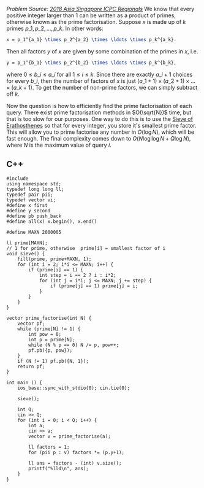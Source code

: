 _Problem Source: [2018 Asia Singapore ICPC Regionals](https://asiasg18.kattis.com/problems)_
We know that every positive integer larger than 1 can be written as a product of primes, otherwise known as the prime factorisation. Suppose $x$ is made up of $k$ primes $p\_1, p\_2, \ldots, p\_k$. In other words:

```latex
x = p_1^{a_1} \times p_2^{a_2} \times \ldots \times p_k^{a_k}.
```

Then all factors $y$ of $x$ are given by some combination of the primes in $x$, i.e.
```latex
y = p_1^{b_1} \times p_2^{b_2} \times \ldots \times p_k^{b_k},
```
where $0 \le b\_i \le a\_i$ for all $1 \le i \le k$. Since there are exactly $a\_i+1$ choices for every $b\_i$, then the number of factors of $x$ is just $(a\_1+1) \times (a\_2+1) \times \ldots \times (a\_k+1)$. To get the number of non-prime factors, we can simply subtract off $k$.

Now the question is how to efficiently find the prime factorisation of each query. There exist prime factorisation methods in $O(\sqrt{N})$ time, but that is too slow for our purposes. One way to do this is to use the [Sieve of Erathosthenes](https://www.geeksforgeeks.org/prime-factorization-using-sieve-olog-n-multiple-queries/) so that for every integer, you store it's smallest prime factor. This will allow you to prime factorise any number in $O(\log N)$, which will be fast enough. The final complexity comes down to $O(N \log\log N + Q\log N)$, where $N$ is the maximum value of query $i$.

## C++
<pre class="line-numbers"><code class="language-c++">#include <bits/stdc++.h>
using namespace std;
typedef long long ll;
typedef pair<ll, ll> pii;
typedef vector<int> vi;
#define x first
#define y second
#define pb push_back
#define all(x) x.begin(), x.end()

#define MAXN 2000005

ll prime[MAXN];
// 1 for prime, otherwise  prime[i] = smallest factor of i
void sieve() {
	fill(prime, prime+MAXN, 1);
	for (int i = 2; i*i <= MAXN; i++) {
		if (prime[i] == 1) {
			int step = i == 2 ? i : i*2;
			for (int j = i*i; j <= MAXN; j += step) {
				if (prime[j] == 1) prime[j] = i;
			}
		}
	}
}

vector<pii> prime_factorise(int N) {
	vector<pii> pf;
	while (prime[N] != 1) {
		int pow = 0;
		int p = prime[N];
		while (N % p == 0) N /= p, pow++;
		pf.pb({p, pow});
	}
	if (N != 1) pf.pb({N, 1});
	return pf;
}

int main () {
	ios_base::sync_with_stdio(0); cin.tie(0);

	sieve();

	int Q;
	cin >> Q;
	for (int i = 0; i < Q; i++) {
		int a;
		cin >> a;
		vector<pii> v = prime_factorise(a);

		ll factors = 1;
		for (pii p : v) factors *= (p.y+1);

		ll ans = factors - (int) v.size();
		printf("%lld\n", ans);
	}
}
</code></pre>
